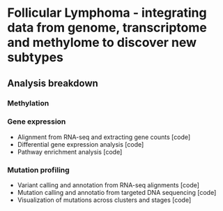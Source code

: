 # Follicular Lymphoma - integrating data from genome, transcriptome and methylome to discover new subtypes 

## Analysis breakdown 

### Methylation

### Gene expression 

- Alignment from RNA-seq and extracting gene counts [code]
- Differential gene expression analysis [code]
- Pathway enrichment analysis [code] 

### Mutation profiling 

- Variant calling and annotation from RNA-seq alignments [code]
- Mutation calling and annotatio from targeted DNA sequencing [code]
- Visualization of mutations across clusters and stages [code] 

